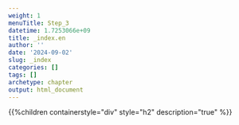 ```yaml
---
weight: 1
menuTitle: Step_3
datetime: 1.7253066e+09
title: _index.en
author: ''
date: '2024-09-02'
slug: _index
categories: []
tags: []
archetype: chapter
output: html_document
---
```


{{%children containerstyle="div" style="h2" description="true" %}}
